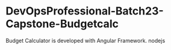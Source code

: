# DevOpsProfessional-Batch23-Capstone-Budgetcalc
Budget Calculator is developed with Angular Framework.
nodejs
